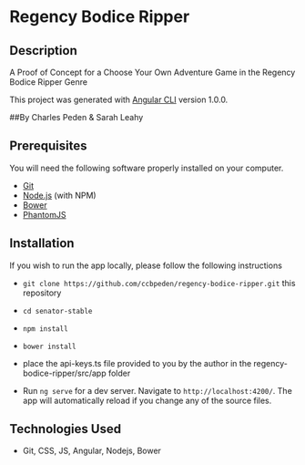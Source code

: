 # Regency Bodice Ripper

## Description

A Proof of Concept for a Choose Your Own Adventure Game in the Regency Bodice Ripper Genre

This project was generated with [Angular CLI](https://github.com/angular/angular-cli) version 1.0.0.

##By Charles Peden & Sarah Leahy

## Prerequisites

You will need the following software properly installed on your computer.

* [Git](https://git-scm.com/)
* [Node.js](https://nodejs.org/) (with NPM)
* [Bower](https://bower.io/)
* [PhantomJS](http://phantomjs.org/)

## Installation

If you wish to run the app locally, please follow the following instructions

* `git clone https://github.com/ccbpeden/regency-bodice-ripper.git` this repository
* `cd senator-stable`
* `npm install`
* `bower install`
* place the api-keys.ts file provided to you by the author in the regency-bodice-ripper/src/app folder

* Run `ng serve` for a dev server. Navigate to `http://localhost:4200/`. The app will automatically reload if you change any of the source files.

## Technologies Used
* Git, CSS, JS, Angular, Nodejs, Bower
